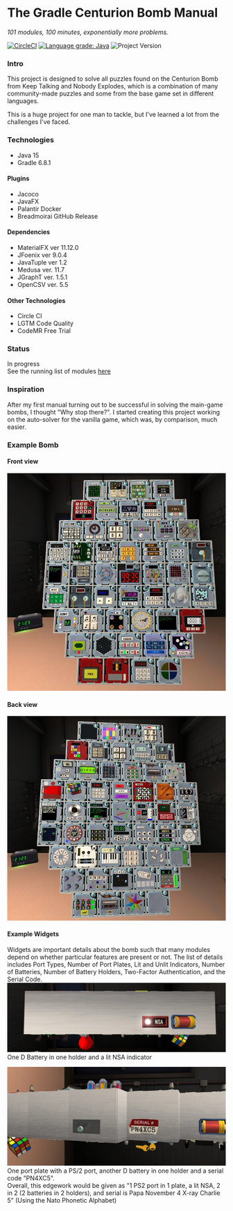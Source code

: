 # The Gradle Centurion Bomb Manual
*101 modules, 100 minutes, exponentially more problems.*

[![CircleCI](https://circleci.com/gh/Ultraviolet-Ninja/GradleCenturion/tree/main.svg?style=shield)](https://circleci.com/gh/Ultraviolet-Ninja/GradleCenturion/tree/main)
[![Language grade: Java](https://img.shields.io/lgtm/grade/java/g/Ultraviolet-Ninja/GradleCenturion.svg?logo=lgtm&logoWidth=18)](https://lgtm.com/projects/g/Ultraviolet-Ninja/GradleCenturion/context:java)
![Project Version](https://img.shields.io/badge/version-0.19.0-blueviolet)

### Intro
This project is designed to solve all puzzles found on the Centurion Bomb from Keep Talking and Nobody Explodes, which is a combination of many community-made puzzles and some from the base game set in different languages.<br>

This is a huge project for one man to tackle, but I've learned a lot from the challenges I've faced.

### Technologies
- Java 15
- Gradle 6.8.1
#### Plugins
- Jacoco
- JavaFX
- Palantir Docker
- Breadmoirai GitHub Release
#### Dependencies
- MaterialFX ver 11.12.0
- JFoenix ver 9.0.4
- JavaTuple ver 1.2
- Medusa ver. 11.7
- JGraphT ver. 1.5.1
- OpenCSV ver. 5.5
#### Other Technologies
- Circle CI
- LGTM Code Quality
- CodeMR Free Trial

### Status
In progress<br>
See the running list of modules [here](Progress.md)

### Inspiration
After my first manual turning out to be successful in solving the main-game bombs, I thought "Why stop there?".
I started creating this project working on the auto-solver for the vanilla game, which was, by comparison, much easier. 

### Example Bomb
#### Front view
![Front](markdown/Front.jpg)

#### Back view
![Back](markdown/Back.jpg)

#### Example Widgets
Widgets are important details about the bomb such that many modules depend on whether particular features are present or
not. The list of details includes Port Types, Number of Port Plates, Lit and Unlit Indicators, Number of Batteries,
Number of Battery Holders, Two-Factor Authentication, and the Serial Code.
![WidgetOne](markdown/Widget1.jpg)
One D Battery in one holder and a lit NSA indicator

![WidgetTwo](markdown/Widget2.jpg)
One port plate with a PS/2 port, another D battery in one holder and a serial code "PN4XC5".<br>
Overall, this edgework would be given as "1 PS2 port in 1 plate, a lit NSA, 2 in 2 (2 batteries in 2 holders), and serial is Papa November 4 X-ray Charlie 5" (Using the Nato Phonetic Alphabet)

